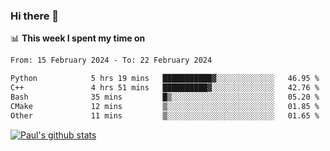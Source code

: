 ### Hi there 👋

📊 **This week I spent my time on**
<!--START_SECTION:waka-->

```txt
From: 15 February 2024 - To: 22 February 2024

Python            5 hrs 19 mins   ███████████▓░░░░░░░░░░░░░   46.95 %
C++               4 hrs 51 mins   ██████████▓░░░░░░░░░░░░░░   42.76 %
Bash              35 mins         █▒░░░░░░░░░░░░░░░░░░░░░░░   05.20 %
CMake             12 mins         ▒░░░░░░░░░░░░░░░░░░░░░░░░   01.85 %
Other             11 mins         ▒░░░░░░░░░░░░░░░░░░░░░░░░   01.65 %
```

<!--END_SECTION:waka-->


[![Paul's github stats](https://github-readme-stats.vercel.app/api?username=mickeyouyou&theme=dracula&show_icons=true)](https://github.com/anuraghazra/github-readme-stats)
